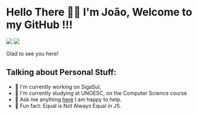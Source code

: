 # Hello There 👋👋 I'm João, Welcome to my GitHub !!!
<div>
<a href="https://instagram.com/joao_v_surdi" target="_blank"><img loading="lazy" src="https://img.shields.io/badge/-Instagram-%23E4405F?style=for-the-badge&logo=instagram&logoColor=white" target="_blank"></a>
<a href="https://www.linkedin.com/in/jo%C3%A3o-victor-surdi-103965216" target="_blank"><img loading="lazy" src="https://img.shields.io/badge/-LinkedIn-%230077B5?style=for-the-badge&logo=linkedin&logoColor=white" target="_blank"></a>   
</div>

Glad to see you here! 

## Talking about Personal Stuff:
- 🔧 I'm currently working on SigaSul, 
- 📖 I'm currently studying at UNOESC, on the Computer Science course
- 💬 Ask me anything [here](https://github.com/Katun0) I am happy to help.
- 🤔 Fun fact: Equal is Not Always Equal in JS.


<!--
**Katun0/Katun0** is a ✨ _special_ ✨ repository because its `README.md` (this file) appears on your GitHub profile.

Here are some ideas to get you started:

- 🔭 I’m currently working on ...
- 🌱 I’m currently learning ...
- 👯 I’m looking to collaborate on ...
- 🤔 I’m looking for help with ...
- 💬 Ask me about ...
- 📫 How to reach me: ...
- 😄 Pronouns: ...
- ⚡ Fun fact: ...
-->
